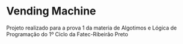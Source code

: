 # Vending Machine

Projeto realizado para a prova 1 da materia de Algotimos e Lógica de Programação do 1º Ciclo da Fatec-Ribeirão Preto
